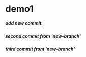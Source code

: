 # demo1
##### add new commit.
##### second commit from 'new-branch'
##### third commit from 'new-branch'
